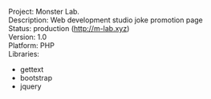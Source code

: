 Project: Monster Lab.  
Description: Web development studio joke promotion page   
Status: production (http://m-lab.xyz)  
Version: 1.0  
Platform: PHP  
Libraries:  
- gettext  
- bootstrap  
- jquery